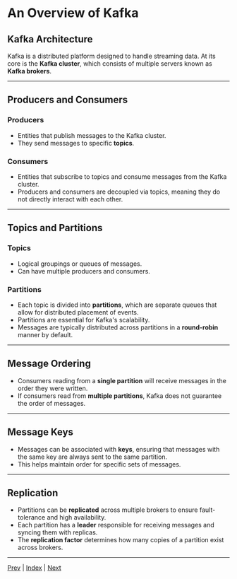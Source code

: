 # An Overview of Kafka

## Kafka Architecture
Kafka is a distributed platform designed to handle streaming data. At its core is the **Kafka cluster**, which consists of multiple servers known as **Kafka brokers**.

---

## Producers and Consumers

### Producers
- Entities that publish messages to the Kafka cluster.
- They send messages to specific **topics**.

### Consumers
- Entities that subscribe to topics and consume messages from the Kafka cluster.
- Producers and consumers are decoupled via topics, meaning they do not directly interact with each other.

---

## Topics and Partitions

### Topics
- Logical groupings or queues of messages.
- Can have multiple producers and consumers.

### Partitions
- Each topic is divided into **partitions**, which are separate queues that allow for distributed placement of events.
- Partitions are essential for Kafka's scalability.
- Messages are typically distributed across partitions in a **round-robin** manner by default.

---

## Message Ordering
- Consumers reading from a **single partition** will receive messages in the order they were written.
- If consumers read from **multiple partitions**, Kafka does not guarantee the order of messages.

---

## Message Keys
- Messages can be associated with **keys**, ensuring that messages with the same key are always sent to the same partition.
- This helps maintain order for specific sets of messages.

---

## Replication
- Partitions can be **replicated** across multiple brokers to ensure fault-tolerance and high availability.
- Each partition has a **leader** responsible for receiving messages and syncing them with replicas.
- The **replication factor** determines how many copies of a partition exist across brokers.

---

[Prev]() | [Index](INDEX.md) | [Next](02.ProducersAndConsumers.md)